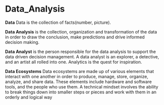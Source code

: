 # Data_Analysis

**Data** Data is the collection of facts(number, picture).

**Data Analysis** is the collection, organization and transformation of the data in order to draw the conclusion, make predictions and drive informed decision making.

**Data Analyst** is the person responsible for the data analysis to support the data driven decision management. A data analyst is an explorer, a detective, and an artist all rolled into one. Analytics is the quest for inspiration.

**Data Ecosystems** Data ecosystems are made up of various elements that interact with one another in order to produce, manage, store, organize, analyze, and share data. These elements include hardware and software tools, and the people who use them. A technical mindset involves the ability to break things down into smaller steps or pieces and work with them in an orderly and logical way
